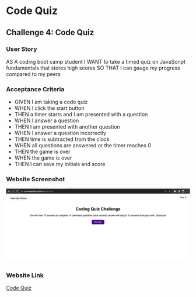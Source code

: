 # Code Quiz

## Challenge 4: Code Quiz
### User Story
<p>AS A coding boot camp student
I WANT to take a timed quiz on JavaScript fundamentals that stores high scores
SO THAT I can gauge my progress compared to my peers</p>

### Acceptance Criteria

<ul>
<li>GIVEN I am taking a code quiz</li>
<li>WHEN I click the start button</li>
<li>THEN a timer starts and I am presented with a question</li>
<li>WHEN I answer a question</li>
<li>THEN I am presented with another question</li>
<li>WHEN I answer a question incorrectly</li>
<li>THEN time is subtracted from the clock</li>
<li>WHEN all questions are answered or the timer reaches 0</li>
<li>THEN the game is over</li>
<li>WHEN the game is over</li>
<li>THEN I can save my initials and score</li>
</ul>

### Website Screenshot
<img src="./assets/images/WebsiteScreenshot.jpg"
alt="Screenshot of website" />

### Website Link

[Code Quiz](https://johnangel999.github.io/Code-Quiz/)